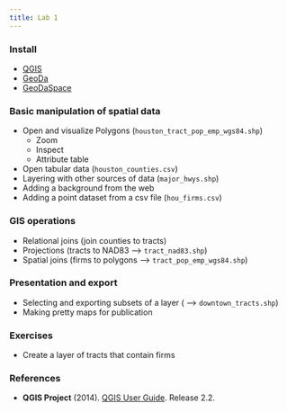 ```yaml
---
title: Lab 1
---
```


### Install

* [QGIS](http://qgis.org)
* [GeoDa](https://geodacenter.asu.edu/projects/opengeoda)
* [GeoDaSpace](https://geodacenter.asu.edu/software/downloads/geodaspace)

### Basic manipulation of spatial data

* Open and visualize Polygons (`houston_tract_pop_emp_wgs84.shp`)
    * Zoom
    * Inspect
    * Attribute table
* Open tabular data (`houston_counties.csv`)
* Layering with other sources of data (`major_hwys.shp`)
* Adding a background from the web
* Adding a point dataset from a csv file (`hou_firms.csv`)

### GIS operations

* Relational joins (join counties to tracts)
* Projections (tracts to NAD83 --> `tract_nad83.shp`)
* Spatial joins (firms to polygons --> `tract_pop_emp_wgs84.shp`)

### Presentation and export

* Selecting and exporting subsets of a layer ( --> `downtown_tracts.shp`)
* Making pretty maps for publication

### Exercises

* Create a layer of tracts that contain firms

### References

- **QGIS Project** (2014). [QGIS User Guide](http://docs.qgis.org/2.2/en/docs/user_manual/). Release 2.2.

